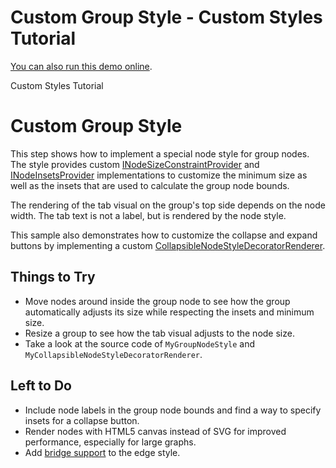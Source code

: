 <!--
 //////////////////////////////////////////////////////////////////////////////
 // @license
 // This file is part of yFiles for HTML 2.5.0.3.
 // Use is subject to license terms.
 //
 // Copyright (c) 2000-2023 by yWorks GmbH, Vor dem Kreuzberg 28,
 // 72070 Tuebingen, Germany. All rights reserved.
 //
 //////////////////////////////////////////////////////////////////////////////
-->
# Custom Group Style - Custom Styles Tutorial

[You can also run this demo online](https://live.yworks.com/demos/02-tutorial-custom-styles/25-custom-group-style/index.html).

Custom Styles Tutorial

# Custom Group Style

This step shows how to implement a special node style for group nodes. The style provides custom [INodeSizeConstraintProvider](https://docs.yworks.com/yfileshtml/#/api/INodeSizeConstraintProvider) and [INodeInsetsProvider](https://docs.yworks.com/yfileshtml/#/api/INodeInsetsProvider) implementations to customize the minimum size as well as the insets that are used to calculate the group node bounds.

The rendering of the tab visual on the group's top side depends on the node width. The tab text is not a label, but is rendered by the node style.

This sample also demonstrates how to customize the collapse and expand buttons by implementing a custom [CollapsibleNodeStyleDecoratorRenderer](https://docs.yworks.com/yfileshtml/#/api/CollapsibleNodeStyleDecoratorRenderer).

## Things to Try

- Move nodes around inside the group node to see how the group automatically adjusts its size while respecting the insets and minimum size.
- Resize a group to see how the tab visual adjusts to the node size.
- Take a look at the source code of `MyGroupNodeStyle` and `MyCollapsibleNodeStyleDecoratorRenderer`.

## Left to Do

- Include node labels in the group node bounds and find a way to specify insets for a collapse button.
- Render nodes with HTML5 canvas instead of SVG for improved performance, especially for large graphs.
- Add [bridge support](https://docs.yworks.com/yfileshtml/#/dguide/bridges-customizations) to the edge style.
